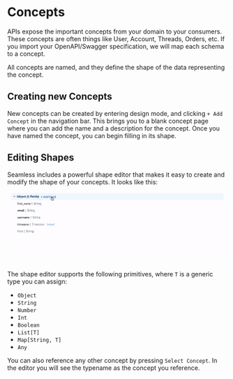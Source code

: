 # Concepts
APIs expose the important concepts from your domain to your consumers. These concepts are often things like User, Account, Threads, Orders, etc. If you import your OpenAPI/Swagger specification, we will map each schema to a concept. 

All concepts are named, and they define the shape of the data representing the concept.   

## Creating new Concepts
New concepts can be created by entering design mode, and clicking `+ Add Concept` in the navigation bar. This brings you to a blank concept page where you can add the name and a description for the concept. Once you have named the concept, you can begin filling in its shape. 

## Editing Shapes
Seamless includes a powerful shape editor that makes it easy to create and modify the shape of your concepts. It looks like this: 

![gif](../images/shape-editor.gif)

The shape editor supports the following primitives, where `T` is a generic type you can assign:  

- `Object`
- `String`
- `Number`
- `Int`
- `Boolean`
- `List[T]`
- `Map[String, T]`
- `Any`

You can also reference any other concept by pressing `Select Concept`. In the editor you will see the typename as the concept you reference. 

<!-- There is also an `OR` union type that will allow you to assign a type
...add details here 

## Objects
As in JSON, objects are represented as Maps with keys of `String` to values of `Any` (`Map[String, Any]`). Objects can have an arbitrary number of fields, each of which can be assigned to a type.  
![](../images/object-shape.png)

### Add a new field 
![gif](../images/add-field.gif)

### Change a type 
![gif](../images/change-a-type.gif)


### Rename a field
![gif](../images/rename.gif)

### Delete a field
![gif](../images/delete.gif)



## Referencing other concepts

## Generics

## Unions

!--> 
